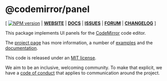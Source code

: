 # @codemirror/panel

[ [![NPM version](https://img.shields.io/npm/v/@codemirror/next.svg)](https://www.npmjs.org/package/@codemirror/panel) | [**WEBSITE**](https://codemirror.net/6/) | [**DOCS**](https://codemirror.net/6/docs/ref/#panel) | [**ISSUES**](https://github.com/codemirror/codemirror.next/issues) | [**FORUM**](https://discuss.codemirror.net/c/next/) | [**CHANGELOG**](https://github.com/codemirror/panel/blob/main/CHANGELOG.md) ]

This package implements UI panels for the
[CodeMirror](https://codemirror.net/6/) code editor.

The [project page](https://codemirror.net/6/) has more information, a
number of [examples](https://codemirror.net/6/examples/) and the
[documentation](https://codemirror.net/6/docs/).

This code is released under an
[MIT license](https://github.com/codemirror/panel/tree/main/LICENSE).

We aim to be an inclusive, welcoming community. To make that explicit,
we have a [code of
conduct](http://contributor-covenant.org/version/1/1/0/) that applies
to communication around the project.
